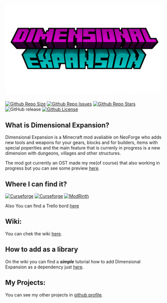 # [![](https://github.com/Killarexe/Dimensional-Expansion/raw/main/src/main/resources/logo.png)]()

[![Github Repo Size](https://img.shields.io/github/repo-size/Killarexe/Dimensional-Expansion)]()
[![Github Repo Issues](https://img.shields.io/github/issues/Killarexe/Dimensional-Expansion)]()
[![Github Repo Stars](https://img.shields.io/github/stars/Killarexe/Dimensional-Expansion)]()
![GitHub release](https://img.shields.io/github/release/Killarexe/Dimensional-Expansion.svg)
[![Github License](https://img.shields.io/github/license/Killarexe/Dimensional-Expansion.svg)]()

## What is Dimensional Expansion?

Dimensional Expansion is a Minecraft mod avaliable on NeoForge who adds new tools and weapons for your gears, blocks and for builders, items with special poperities and the main feature that is currenly in progress is a new dimension with dungeons, villages and other structures.

The mod got currently an OST made my me(of course) that also working in progress but you can see some preview [here](https://soundcloud.com/killarexe).

## Where I can find it?

[![Curseforge](http://cf.way2muchnoise.eu/versions/453574.svg)](https://www.curseforge.com/minecraft/mc-mods/dimensional-expansion)
[![Curseforge](http://cf.way2muchnoise.eu/full_453574_downloads.svg)](https://www.curseforge.com/minecraft/mc-mods/dimensional-expansion)
[![ModRinth](https://modrinth-utils.vercel.app/api/badge/downloads?id=FSZZfnxw&logo=true)](https://modrinth.com/mod/dimensional-expansion)

Also You can find a Trello bord [here](https://trello.com/b/kfmjAh6g/dimensional-expansion)

## Wiki:

You can chek the wiki [here](https://github.com/Killarexe/Dimensional-Expansion/wiki).

## How to add as a library

On the wiki you can find a **_simple_** tutorial how to add Dimensional Expansion as a dependency just [here](https://github.com/Killarexe/Dimensional-Expansion/wiki/Setup-as-a-dependency).

## My Projects:

You can see my other projects in [github profile](https://github.com/Killarexe).

